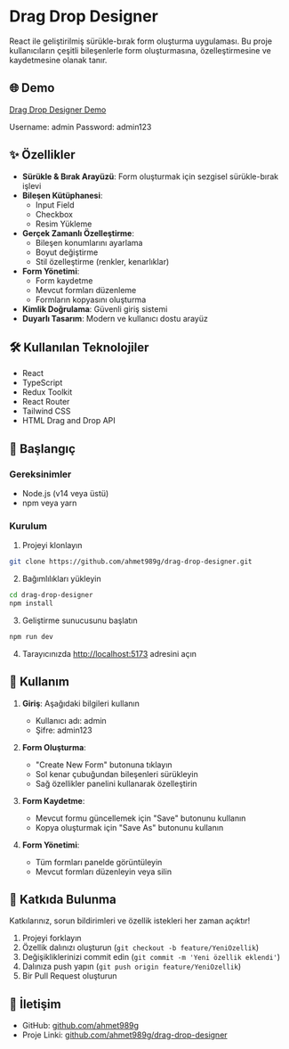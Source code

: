 # Drag Drop Designer

React ile geliştirilmiş sürükle-bırak form oluşturma uygulaması. Bu proje kullanıcıların çeşitli bileşenlerle form oluşturmasına, özelleştirmesine ve kaydetmesine olanak tanır.

## 🌐 Demo

[Drag Drop Designer Demo](drag-drop-designer.vercel.app)

Username: admin
Password: admin123

## ✨ Özellikler

- **Sürükle & Bırak Arayüzü**: Form oluşturmak için sezgisel sürükle-bırak işlevi
- **Bileşen Kütüphanesi**: 
  - Input Field
  - Checkbox
  - Resim Yükleme
- **Gerçek Zamanlı Özelleştirme**: 
  - Bileşen konumlarını ayarlama
  - Boyut değiştirme
  - Stil özelleştirme (renkler, kenarlıklar)
- **Form Yönetimi**:
  - Form kaydetme
  - Mevcut formları düzenleme
  - Formların kopyasını oluşturma
- **Kimlik Doğrulama**: Güvenli giriş sistemi
- **Duyarlı Tasarım**: Modern ve kullanıcı dostu arayüz

## 🛠️ Kullanılan Teknolojiler

- React
- TypeScript
- Redux Toolkit
- React Router
- Tailwind CSS
- HTML Drag and Drop API

## 🚀 Başlangıç

### Gereksinimler

- Node.js (v14 veya üstü)
- npm veya yarn

### Kurulum

1. Projeyi klonlayın
```bash
git clone https://github.com/ahmet989g/drag-drop-designer.git
```

2. Bağımlılıkları yükleyin
```bash
cd drag-drop-designer
npm install
```

3. Geliştirme sunucusunu başlatın
```bash
npm run dev
```

4. Tarayıcınızda [http://localhost:5173](http://localhost:5173) adresini açın

## 📝 Kullanım

1. **Giriş**: Aşağıdaki bilgileri kullanın
   - Kullanıcı adı: admin
   - Şifre: admin123

2. **Form Oluşturma**:
   - "Create New Form" butonuna tıklayın
   - Sol kenar çubuğundan bileşenleri sürükleyin
   - Sağ özellikler panelini kullanarak özelleştirin

3. **Form Kaydetme**:
   - Mevcut formu güncellemek için "Save" butonunu kullanın
   - Kopya oluşturmak için "Save As" butonunu kullanın

4. **Form Yönetimi**:
   - Tüm formları panelde görüntüleyin
   - Mevcut formları düzenleyin veya silin

## 🤝 Katkıda Bulunma

Katkılarınız, sorun bildirimleri ve özellik istekleri her zaman açıktır!

1. Projeyi forklayın
2. Özellik dalınızı oluşturun (`git checkout -b feature/YeniOzellik`)
3. Değişikliklerinizi commit edin (`git commit -m 'Yeni özellik eklendi'`)
4. Dalınıza push yapın (`git push origin feature/YeniOzellik`)
5. Bir Pull Request oluşturun

## 👤 İletişim

- GitHub: [github.com/ahmet989g](https://github.com/ahmet989g)
- Proje Linki: [github.com/ahmet989g/drag-drop-designer](https://github.com/ahmet989g/drag-drop-designer)